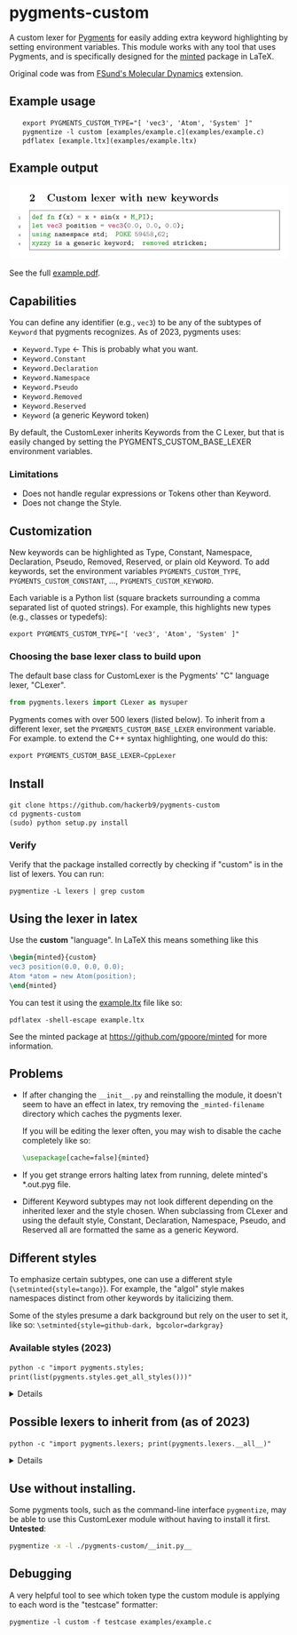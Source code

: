 # pygments-custom

A custom lexer for [Pygments](http://pygments.org/) for easily adding
extra keyword highlighting by setting environment variables. This
module works with any tool that uses Pygments, and is specifically
designed for the [minted](https://github.com/gpoore/minted) package in
LaTeX.

Original code was from [FSund's Molecular
Dynamics](https://github.com/FSund/pygments-custom-cpplexer.git)
extension.

## Example usage

<ul>

<pre><code>export PYGMENTS_CUSTOM_TYPE="[ 'vec3', 'Atom', 'System' ]"
pygmentize -l custom [examples/example.c](examples/example.c)
pdflatex [example.ltx](examples/example.ltx)</code></pre>

</ul>

## Example output

[![Custom Keyword example][screenshot]](examples/example.pdf)

See the full [example.pdf](examples/example.pdf).

[screenshot]: README.md.d/2custom.png "Click to see full PDF"

## Capabilities

You can define any identifier (e.g., `vec3`) to be any of the subtypes
of `Keyword` that pygments recognizes. As of 2023, pygments uses:

* `Keyword.Type`  ← This is probably what you want.
* `Keyword.Constant`
* `Keyword.Declaration`
* `Keyword.Namespace`
* `Keyword.Pseudo`
* `Keyword.Removed`
* `Keyword.Reserved`
* `Keyword` (a generic Keyword token)

By default, the CustomLexer inherits Keywords from the C Lexer, but
that is easily changed by setting the PYGMENTS_CUSTOM_BASE_LEXER
environment variables.

### Limitations

* Does not handle regular expressions or Tokens other than Keyword.
* Does not change the Style.

## Customization

New keywords can be highlighted as Type, Constant, Namespace,
Declaration, Pseudo, Removed, Reserved, or plain old Keyword. To
add keywords, set the environment variables `PYGMENTS_CUSTOM_TYPE`,
`PYGMENTS_CUSTOM_CONSTANT`, ..., `PYGMENTS_CUSTOM_KEYWORD`.

Each variable is a Python list (square brackets surrounding a
comma separated list of quoted strings). For example, this
highlights new types (e.g., classes or typedefs):

	export PYGMENTS_CUSTOM_TYPE="[ 'vec3', 'Atom', 'System' ]"


### Choosing the base lexer class to build upon

The default base class for CustomLexer is the Pygments' "C" language
lexer, "CLexer".

``` python
from pygments.lexers import CLexer as mysuper
```

Pygments comes with over 500 lexers (listed below). To inherit from a
different lexer, set the `PYGMENTS_CUSTOM_BASE_LEXER` environment
variable. For example. to extend the C++ syntax highlighting, one
would do this:

``` python
export PYGMENTS_CUSTOM_BASE_LEXER=CppLexer
```

## Install

    git clone https://github.com/hackerb9/pygments-custom
    cd pygments-custom
    (sudo) python setup.py install

### Verify

Verify that the package installed correctly by checking if "custom" is
in the list of lexers. You can run:

    pygmentize -L lexers | grep custom

## Using the lexer in latex

Use the **custom** "language". In LaTeX this means something like this

``` latex
\begin{minted}{custom}
vec3 position(0.0, 0.0, 0.0);
Atom *atom = new Atom(position);
\end{minted}

```

You can test it using the [example.ltx](example.ltx) file like so:

    pdflatex -shell-escape example.ltx

See the minted package at https://github.com/gpoore/minted for more information.

## Problems

* If after changing the `__init__.py` and reinstalling the module, it
  doesn't seem to have an effect in latex, try removing the
  `_minted-filename` directory which caches the pygments lexer.

  If you will be editing the lexer often, you may wish to disable the
  cache completely like so:
  
  ```latex
  \usepackage[cache=false]{minted}
  ```
  
* If you get strange errors halting latex from running, delete
  minted's *.out.pyg file. 

* Different Keyword subtypes may not look different depending on the
  inherited lexer and the style chosen. When subclassing from CLexer
  and using the default style, Constant, Declaration, Namespace,
  Pseudo, and Reserved all are formatted the same as a generic
  Keyword.
  
## Different styles

To emphasize certain subtypes, one can use a different style
(`\setminted{style=tango}`). For example, the "algol" style makes
namespaces distinct from other keywords by italicizing them.



Some of the styles presume a dark background but rely on the user to
set it, like so: `\setminted{style=github-dark, bgcolor=darkgray}`

### Available styles (2023)

`python -c "import pygments.styles; print(list(pygments.styles.get_all_styles()))"`

<details>

['default', 'emacs', 'friendly', 'friendly_grayscale', 'colorful', 'autumn', 'murphy', 'manni', 'material', 'monokai', 'perldoc', 'pastie', 'borland', 'trac', 'native', 'fruity', 'bw', 'vim', 'vs', 'tango', 'rrt', 'xcode', 'igor', 'paraiso-light', 'paraiso-dark', 'lovelace', 'algol', 'algol_nu', 'arduino', 'rainbow_dash', 'abap', 'solarized-dark', 'solarized-light', 'sas', 'staroffice', 'stata', 'stata-light', 'stata-dark', 'inkpot', 'zenburn', 'gruvbox-dark', 'gruvbox-light', 'dracula', 'one-dark', 'lilypond', 'nord', 'nord-darker', 'github-dark']

</details>


## Possible lexers to inherit from (as of 2023)

`python -c "import pygments.lexers; print(pygments.lexers.__all__)"`

<details>

['get_lexer_by_name', 'get_lexer_for_filename', 'find_lexer_class', 'guess_lexer', 'load_lexer_from_file', 'ABAPLexer', 'AMDGPULexer', 'APLLexer', 'AbnfLexer', 'ActionScript3Lexer', 'ActionScriptLexer', 'AdaLexer', 'AdlLexer', 'AgdaLexer', 'AheuiLexer', 'AlloyLexer', 'AmbientTalkLexer', 'AmplLexer', 'Angular2HtmlLexer', 'Angular2Lexer', 'AntlrActionScriptLexer', 'AntlrCSharpLexer', 'AntlrCppLexer', 'AntlrJavaLexer', 'AntlrLexer', 'AntlrObjectiveCLexer', 'AntlrPerlLexer', 'AntlrPythonLexer', 'AntlrRubyLexer', 'ApacheConfLexer', 'AppleScriptLexer', 'ArduinoLexer', 'ArrowLexer', 'ArturoLexer', 'AscLexer', 'AspectJLexer', 'AsymptoteLexer', 'AugeasLexer', 'AutoItLexer', 'AutohotkeyLexer', 'AwkLexer', 'BBCBasicLexer', 'BBCodeLexer', 'BCLexer', 'BSTLexer', 'BareLexer', 'BaseMakefileLexer', 'BashLexer', 'BashSessionLexer', 'BatchLexer', 'BddLexer', 'BefungeLexer', 'BerryLexer', 'BibTeXLexer', 'BlitzBasicLexer', 'BlitzMaxLexer', 'BnfLexer', 'BoaLexer', 'BooLexer', 'BoogieLexer', 'BrainfuckLexer', 'BugsLexer', 'CAmkESLexer', 'CLexer', 'CMakeLexer', 'CObjdumpLexer', 'CPSALexer', 'CSSUL4Lexer', 'CSharpAspxLexer', 'CSharpLexer', 'Ca65Lexer', 'CadlLexer', 'CapDLLexer', 'CapnProtoLexer', 'CarbonLexer', 'CbmBasicV2Lexer', 'CddlLexer', 'CeylonLexer', 'Cfengine3Lexer', 'ChaiscriptLexer', 'ChapelLexer', 'CharmciLexer', 'CheetahHtmlLexer', 'CheetahJavascriptLexer', 'CheetahLexer', 'CheetahXmlLexer', 'CirruLexer', 'ClayLexer', 'CleanLexer', 'ClojureLexer', 'ClojureScriptLexer', 'CobolFreeformatLexer', 'CobolLexer', 'CoffeeScriptLexer', 'ColdfusionCFCLexer', 'ColdfusionHtmlLexer', 'ColdfusionLexer', 'Comal80Lexer', 'CommonLispLexer', 'ComponentPascalLexer', 'CoqLexer', 'CplintLexer', 'CppLexer', 'CppObjdumpLexer', 'CrmshLexer', 'CrocLexer', 'CryptolLexer', 'CrystalLexer', 'CsoundDocumentLexer', 'CsoundOrchestraLexer', 'CsoundScoreLexer', 'CssDjangoLexer', 'CssErbLexer', 'CssGenshiLexer', 'CssLexer', 'CssPhpLexer', 'CssSmartyLexer', 'CudaLexer', 'CypherLexer', 'CythonLexer', 'DLexer', 'DObjdumpLexer', 'DarcsPatchLexer', 'DartLexer', 'Dasm16Lexer', 'DaxLexer', 'DebianControlLexer', 'DelphiLexer', 'DevicetreeLexer', 'DgLexer', 'DiffLexer', 'DjangoLexer', 'DockerLexer', 'DtdLexer', 'DuelLexer', 'DylanConsoleLexer', 'DylanLexer', 'DylanLidLexer', 'ECLLexer', 'ECLexer', 'EarlGreyLexer', 'EasytrieveLexer', 'EbnfLexer', 'EiffelLexer', 'ElixirConsoleLexer', 'ElixirLexer', 'ElmLexer', 'ElpiLexer', 'EmacsLispLexer', 'EmailLexer', 'ErbLexer', 'ErlangLexer', 'ErlangShellLexer', 'EvoqueHtmlLexer', 'EvoqueLexer', 'EvoqueXmlLexer', 'ExeclineLexer', 'EzhilLexer', 'FSharpLexer', 'FStarLexer', 'FactorLexer', 'FancyLexer', 'FantomLexer', 'FelixLexer', 'FennelLexer', 'FiftLexer', 'FishShellLexer', 'FlatlineLexer', 'FloScriptLexer', 'ForthLexer', 'FortranFixedLexer', 'FortranLexer', 'FoxProLexer', 'FreeFemLexer', 'FuncLexer', 'FutharkLexer', 'GAPConsoleLexer', 'GAPLexer', 'GDScriptLexer', 'GLShaderLexer', 'GSQLLexer', 'GasLexer', 'GcodeLexer', 'GenshiLexer', 'GenshiTextLexer', 'GettextLexer', 'GherkinLexer', 'GnuplotLexer', 'GoLexer', 'GoloLexer', 'GoodDataCLLexer', 'GosuLexer', 'GosuTemplateLexer', 'GraphvizLexer', 'GroffLexer', 'GroovyLexer', 'HLSLShaderLexer', 'HTMLUL4Lexer', 'HamlLexer', 'HandlebarsHtmlLexer', 'HandlebarsLexer', 'HaskellLexer', 'HaxeLexer', 'HexdumpLexer', 'HsailLexer', 'HspecLexer', 'HtmlDjangoLexer', 'HtmlGenshiLexer', 'HtmlLexer', 'HtmlPhpLexer', 'HtmlSmartyLexer', 'HttpLexer', 'HxmlLexer', 'HyLexer', 'HybrisLexer', 'IDLLexer', 'IconLexer', 'IdrisLexer', 'IgorLexer', 'Inform6Lexer', 'Inform6TemplateLexer', 'Inform7Lexer', 'IniLexer', 'IoLexer', 'IokeLexer', 'IrcLogsLexer', 'IsabelleLexer', 'JLexer', 'JMESPathLexer', 'JSLTLexer', 'JagsLexer', 'JasminLexer', 'JavaLexer', 'JavascriptDjangoLexer', 'JavascriptErbLexer', 'JavascriptGenshiLexer', 'JavascriptLexer', 'JavascriptPhpLexer', 'JavascriptSmartyLexer', 'JavascriptUL4Lexer', 'JclLexer', 'JsgfLexer', 'JsonBareObjectLexer', 'JsonLdLexer', 'JsonLexer', 'JsonnetLexer', 'JspLexer', 'JuliaConsoleLexer', 'JuliaLexer', 'JuttleLexer', 'KLexer', 'KalLexer', 'KconfigLexer', 'KernelLogLexer', 'KokaLexer', 'KotlinLexer', 'KuinLexer', 'LSLLexer', 'LassoCssLexer', 'LassoHtmlLexer', 'LassoJavascriptLexer', 'LassoLexer', 'LassoXmlLexer', 'LeanLexer', 'LessCssLexer', 'LighttpdConfLexer', 'LilyPondLexer', 'LimboLexer', 'LiquidLexer', 'LiterateAgdaLexer', 'LiterateCryptolLexer', 'LiterateHaskellLexer', 'LiterateIdrisLexer', 'LiveScriptLexer', 'LlvmLexer', 'LlvmMirBodyLexer', 'LlvmMirLexer', 'LogosLexer', 'LogtalkLexer', 'LuaLexer', 'MCFunctionLexer', 'MCSchemaLexer', 'MIMELexer', 'MIPSLexer', 'MOOCodeLexer', 'MSDOSSessionLexer', 'Macaulay2Lexer', 'MakefileLexer', 'MakoCssLexer', 'MakoHtmlLexer', 'MakoJavascriptLexer', 'MakoLexer', 'MakoXmlLexer', 'MaqlLexer', 'MarkdownLexer', 'MaskLexer', 'MasonLexer', 'MathematicaLexer', 'MatlabLexer', 'MatlabSessionLexer', 'MaximaLexer', 'MesonLexer', 'MiniDLexer', 'MiniScriptLexer', 'ModelicaLexer', 'Modula2Lexer', 'MoinWikiLexer', 'MonkeyLexer', 'MonteLexer', 'MoonScriptLexer', 'MoselLexer', 'MozPreprocCssLexer', 'MozPreprocHashLexer', 'MozPreprocJavascriptLexer', 'MozPreprocPercentLexer', 'MozPreprocXulLexer', 'MqlLexer', 'MscgenLexer', 'MuPADLexer', 'MxmlLexer', 'MySqlLexer', 'MyghtyCssLexer', 'MyghtyHtmlLexer', 'MyghtyJavascriptLexer', 'MyghtyLexer', 'MyghtyXmlLexer', 'NCLLexer', 'NSISLexer', 'NasmLexer', 'NasmObjdumpLexer', 'NemerleLexer', 'NesCLexer', 'NestedTextLexer', 'NewLispLexer', 'NewspeakLexer', 'NginxConfLexer', 'NimrodLexer', 'NitLexer', 'NixLexer', 'NodeConsoleLexer', 'NotmuchLexer', 'NuSMVLexer', 'NumPyLexer', 'ObjdumpLexer', 'ObjectiveCLexer', 'ObjectiveCppLexer', 'ObjectiveJLexer', 'OcamlLexer', 'OctaveLexer', 'OdinLexer', 'OmgIdlLexer', 'OocLexer', 'OpaLexer', 'OpenEdgeLexer', 'OutputLexer', 'PacmanConfLexer', 'PanLexer', 'ParaSailLexer', 'PawnLexer', 'PegLexer', 'Perl6Lexer', 'PerlLexer', 'PhixLexer', 'PhpLexer', 'PigLexer', 'PikeLexer', 'PkgConfigLexer', 'PlPgsqlLexer', 'PointlessLexer', 'PonyLexer', 'PortugolLexer', 'PostScriptLexer', 'PostgresConsoleLexer', 'PostgresExplainLexer', 'PostgresLexer', 'PovrayLexer', 'PowerShellLexer', 'PowerShellSessionLexer', 'PraatLexer', 'ProcfileLexer', 'PrologLexer', 'PromQLLexer', 'PropertiesLexer', 'ProtoBufLexer', 'PsyshConsoleLexer', 'PugLexer', 'PuppetLexer', 'PyPyLogLexer', 'Python2Lexer', 'Python2TracebackLexer', 'PythonConsoleLexer', 'PythonLexer', 'PythonTracebackLexer', 'PythonUL4Lexer', 'QBasicLexer', 'QLexer', 'QVToLexer', 'QlikLexer', 'QmlLexer', 'RConsoleLexer', 'RNCCompactLexer', 'RPMSpecLexer', 'RacketLexer', 'RagelCLexer', 'RagelCppLexer', 'RagelDLexer', 'RagelEmbeddedLexer', 'RagelJavaLexer', 'RagelLexer', 'RagelObjectiveCLexer', 'RagelRubyLexer', 'RawTokenLexer', 'RdLexer', 'ReasonLexer', 'RebolLexer', 'RedLexer', 'RedcodeLexer', 'RegeditLexer', 'ResourceLexer', 'RexxLexer', 'RhtmlLexer', 'RideLexer', 'RitaLexer', 'RoboconfGraphLexer', 'RoboconfInstancesLexer', 'RobotFrameworkLexer', 'RqlLexer', 'RslLexer', 'RstLexer', 'RtsLexer', 'RubyConsoleLexer', 'RubyLexer', 'RustLexer', 'SASLexer', 'SLexer', 'SMLLexer', 'SNBTLexer', 'SarlLexer', 'SassLexer', 'SaviLexer', 'ScalaLexer', 'ScamlLexer', 'ScdocLexer', 'SchemeLexer', 'ScilabLexer', 'ScssLexer', 'SedLexer', 'ShExCLexer', 'ShenLexer', 'SieveLexer', 'SilverLexer', 'SingularityLexer', 'SlashLexer', 'SlimLexer', 'SlurmBashLexer', 'SmaliLexer', 'SmalltalkLexer', 'SmartGameFormatLexer', 'SmartyLexer', 'SmithyLexer', 'SnobolLexer', 'SnowballLexer', 'SolidityLexer', 'SophiaLexer', 'SourcePawnLexer', 'SourcesListLexer', 'SparqlLexer', 'SpiceLexer', 'SqlJinjaLexer', 'SqlLexer', 'SqliteConsoleLexer', 'SquidConfLexer', 'SrcinfoLexer', 'SspLexer', 'StanLexer', 'StataLexer', 'SuperColliderLexer', 'SwiftLexer', 'SwigLexer', 'SystemVerilogLexer', 'TAPLexer', 'TNTLexer', 'TOMLLexer', 'Tads3Lexer', 'TalLexer', 'TasmLexer', 'TclLexer', 'TcshLexer', 'TcshSessionLexer', 'TeaTemplateLexer', 'TealLexer', 'TeraTermLexer', 'TermcapLexer', 'TerminfoLexer', 'TerraformLexer', 'TexLexer', 'TextLexer', 'ThingsDBLexer', 'ThriftLexer', 'TiddlyWiki5Lexer', 'TlbLexer', 'TodotxtLexer', 'TransactSqlLexer', 'TreetopLexer', 'TurtleLexer', 'TwigHtmlLexer', 'TwigLexer', 'TypeScriptLexer', 'TypoScriptCssDataLexer', 'TypoScriptHtmlDataLexer', 'TypoScriptLexer', 'UL4Lexer', 'UcodeLexer', 'UniconLexer', 'UnixConfigLexer', 'UrbiscriptLexer', 'UsdLexer', 'VBScriptLexer', 'VCLLexer', 'VCLSnippetLexer', 'VCTreeStatusLexer', 'VGLLexer', 'ValaLexer', 'VbNetAspxLexer', 'VbNetLexer', 'VelocityHtmlLexer', 'VelocityLexer', 'VelocityXmlLexer', 'VerilogLexer', 'VhdlLexer', 'VimLexer', 'WDiffLexer', 'WatLexer', 'WebIDLLexer', 'WgslLexer', 'WhileyLexer', 'WikitextLexer', 'WoWTocLexer', 'WrenLexer', 'X10Lexer', 'XMLUL4Lexer', 'XQueryLexer', 'XmlDjangoLexer', 'XmlErbLexer', 'XmlLexer', 'XmlPhpLexer', 'XmlSmartyLexer', 'XorgLexer', 'XppLexer', 'XsltLexer', 'XtendLexer', 'XtlangLexer', 'YamlJinjaLexer', 'YamlLexer', 'YangLexer', 'ZeekLexer', 'ZephirLexer', 'ZigLexer', 'apdlexer', 'Python3Lexer', 'Python3TracebackLexer']

</details>

## Use without installing.

Some pygments tools, such as the command-line interface `pygmentize`,
may be able to use this CustomLexer module without having to install
it first. **Untested**:

``` bash
pygmentize -x -l ./pygments-custom/__init.py__
```


## Debugging

A very helpful tool to see which token type the custom module is
applying to each word is the "testcase" formatter:

    pygmentize -l custom -f testcase examples/example.c

